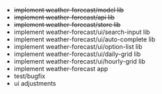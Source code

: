 - ~~implement weather-forecast/model lib~~
- ~~implement weather-forecast/api lib~~
- ~~implement weather-forecast/store lib~~
- implement weather-forecast/ui/search-input lib
- implement weather-forecast/ui/auto-complete lib
- implement weather-forecast/ui/option-list lib
- implement weather-forecast/ui/daily-grid lib
- implement weather-forecast/ui/hourly-grid lib
- implement weather-forecast app
- test/bugfix
- ui adjustments
